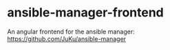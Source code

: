 # ansible-manager-frontend
An angular frontend for the ansible manager: https://github.com/JuKu/ansible-manager
